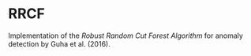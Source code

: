 # RRCF
Implementation of the *Robust Random Cut Forest Algorithm* for anomaly detection by Guha et al. (2016).
